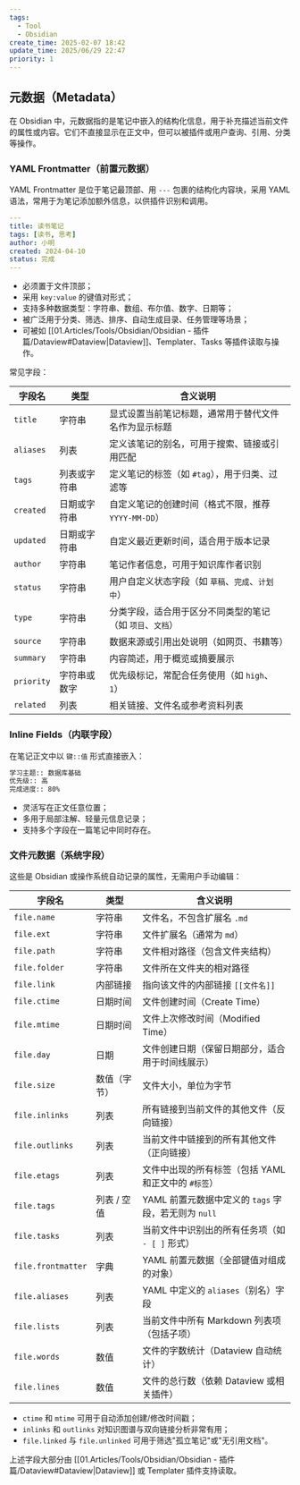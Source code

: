 ```yaml
---
tags:
  - Tool
  - Obsidian
create_time: 2025-02-07 18:42
update_time: 2025/06/29 22:47
priority: 1
---
```


## 元数据（Metadata）

在 Obsidian 中，元数据指的是笔记中嵌入的结构化信息，用于补充描述当前文件的属性或内容。它们不直接显示在正文中，但可以被插件或用户查询、引用、分类等操作。

### YAML Frontmatter（前置元数据）

YAML Frontmatter 是位于笔记最顶部、用 `---` 包裹的结构化内容块，采用 YAML 语法，常用于为笔记添加额外信息，以供插件识别和调用。

```yaml
---
title: 读书笔记
tags: [读书, 思考]
author: 小明
created: 2024-04-10
status: 完成
---
```

- 必须置于文件顶部；
- 采用 `key:value` 的键值对形式；
- 支持多种数据类型：字符串、数组、布尔值、数字、日期等；
- 被广泛用于分类、筛选、排序、自动生成目录、任务管理等场景；
- 可被如 [[01.Articles/Tools/Obsidian/Obsidian - 插件篇/Dataview#Dataview|Dataview]]、Templater、Tasks 等插件读取与操作。

常见字段：

| 字段名        | 类型     | 含义说明                             |
| ---------- | ------ | -------------------------------- |
| `title`    | 字符串    | 显式设置当前笔记标题，通常用于替代文件名作为显示标题       |
| `aliases`  | 列表     | 定义该笔记的别名，可用于搜索、链接或引用匹配           |
| `tags`     | 列表或字符串 | 定义笔记的标签（如 `#tag`），用于归类、过滤等       |
| `created`  | 日期或字符串 | 自定义笔记的创建时间（格式不限，推荐 `YYYY-MM-DD`） |
| `updated`  | 日期或字符串 | 自定义最近更新时间，适合用于版本记录               |
| `author`   | 字符串    | 笔记作者信息，可用于知识库作者识别                |
| `status`   | 字符串    | 用户自定义状态字段（如 `草稿`、`完成`、`计划中`）     |
| `type`     | 字符串    | 分类字段，适合用于区分不同类型的笔记（如 `项目`、`文档`）  |
| `source`   | 字符串    | 数据来源或引用出处说明（如网页、书籍等）             |
| `summary`  | 字符串    | 内容简述，用于概览或摘要展示                   |
| `priority` | 字符串或数字 | 优先级标记，常配合任务使用（如 `high`、`1`）      |
| `related`  | 列表     | 相关链接、文件名或参考资料列表                  |

### Inline Fields（内联字段）

在笔记正文中以 `键::值` 形式直接嵌入：

```markdown
学习主题:: 数据库基础  
优先级:: 高  
完成进度:: 80%
```

- 灵活写在正文任意位置；
- 多用于局部注解、轻量元信息记录；
- 支持多个字段在一篇笔记中同时存在。

### 文件元数据（系统字段）

这些是 Obsidian 或操作系统自动记录的属性，无需用户手动编辑：

| 字段名                | 类型      | 含义说明                                 |
| ------------------ | ------- | ------------------------------------ |
| `file.name`        | 字符串     | 文件名，不包含扩展名 `.md`                     |
| `file.ext`         | 字符串     | 文件扩展名（通常为 `md`）                      |
| `file.path`        | 字符串     | 文件相对路径（包含文件夹结构）                      |
| `file.folder`      | 字符串     | 文件所在文件夹的相对路径                         |
| `file.link`        | 内部链接    | 指向该文件的内部链接 `[[文件名]]`                 |
| `file.ctime`       | 日期时间    | 文件创建时间（Create Time）                  |
| `file.mtime`       | 日期时间    | 文件上次修改时间（Modified Time）              |
| `file.day`         | 日期      | 文件创建日期（保留日期部分，适合用于时间线展示）             |
| `file.size`        | 数值（字节）  | 文件大小，单位为字节                           |
| `file.inlinks`     | 列表      | 所有链接到当前文件的其他文件（反向链接）                 |
| `file.outlinks`    | 列表      | 当前文件中链接到的所有其他文件（正向链接）                |
| `file.etags`       | 列表      | 文件中出现的所有标签（包括 YAML 和正文中的 `#标签`）      |
| `file.tags`        | 列表 / 空值 | YAML 前置元数据中定义的 `tags` 字段，若无则为 `null` |
| `file.tasks`       | 列表      | 当前文件中识别出的所有任务项（如 `- [ ]` 形式）         |
| `file.frontmatter` | 字典      | YAML 前置元数据（全部键值对组成的对象）               |
| `file.aliases`     | 列表      | YAML 中定义的 `aliases`（别名）字段            |
| `file.lists`       | 列表      | 当前文件中所有 Markdown 列表项（包括子项）           |
| `file.words`       | 数值      | 文件的字数统计（Dataview 自动统计）               |
| `file.lines`       | 数值      | 文件的总行数（依赖 Dataview 或相关插件）            |

- `ctime` 和 `mtime` 可用于自动添加创建/修改时间戳；
- `inlinks` 和 `outlinks` 对知识图谱与双向链接分析非常有用；
- `file.linked` 与 `file.unlinked` 可用于筛选"孤立笔记"或"无引用文档"。

上述字段大部分由 [[01.Articles/Tools/Obsidian/Obsidian - 插件篇/Dataview#Dataview|Dataview]] 或 Templater 插件支持读取。
